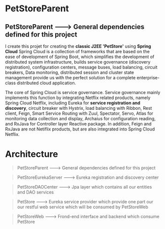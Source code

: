 # PetStoreParent

## PetStoreParent ---> General dependencies defined for this project


I create this projet for creating the **classic J2EE 'PetStore'** using **Spring Cloud** 
Spring Cloud is a collection of frameworks that are based on the ease of development of Spring Boot, 
which simplifies the development of distributed system infrastructure, builds service governance (discovery registration),
configuration centers, message buses, load balancing, circuit breakers, Data monitoring, distributed session
and cluster state management provide us with the perfect solution for a complete enterprise-class distributed
cloud application.

The core of Spring Cloud is service governance. Service governance mainly implements this function by integrating
Netflix related products, namely Spring Cloud Netflix, including Eureka for **service registration and discovery**,
circuit breaker with Hystrix, load balancing with Ribbon, Rest client, Feign, Smart Service Routing with Zuul,
Spectator, Servo, Atlas for monitoring data collection and display, Archaius for configuration reading, and RxJava for
Controller layer Reactive package. In addition, Feign and RxJava are not Netiflix products, but are also integrated
into Spring Cloud Netflix.

# Architecture

>PetStoreParent ---> General dependencies defined for this project

>PetStoreEurekaServer ---> Eureka registration and discovery center

>PetStoreDAOCenter ---> Jpa layer which contains all our entities and DAO services

>PetStore ---> Eureka service provider which provide one part our our restful web service which will be consumed by PetStoreWeb

>PetStoreWeb ---> Frond-end interface and backend which consume PetStore
